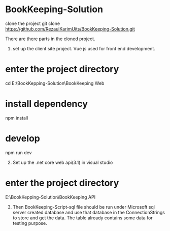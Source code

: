 
# BookKeeping-Solution
clone the project 
git clone https://github.com/RezaulKarimUits/BookKeeping-Solution.git

There are there parts in the cloned project. 
1) set up the client site project. Vue js used for front end development.
# enter the project directory
cd E:\BookKepping-Solution\BookKeeping Web

# install dependency
npm install

# develop
npm run dev

2) Set up the .net core web api(3.1) in visual studio 
# enter the project directory
E:\BookKepping-Solution\BookKeeping API

3) Then BookKeeping-Script-sql file should be run under Microsoft sql server created database and use that database in the ConnectionStrings to store and get the data.
The table already contains some data for testing purpose.
